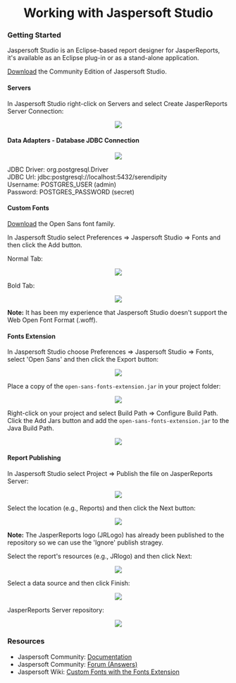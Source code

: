 <h1 align="center">Working with Jaspersoft Studio</h1>

### Getting Started

Jaspersoft Studio is an Eclipse-based report designer for JasperReports, it's available as an Eclipse plug-in or as a 
stand-alone application.

[Download](https://community.jaspersoft.com/project/jaspersoft-studio/releases) the Community Edition of Jaspersoft 
Studio.

#### Servers

In Jaspersoft Studio right-click on Servers and select Create JasperReports Server Connection:

<p align="center">
  <img src="https://github.com/Robinyo/serendipity-api/blob/master/projects/spring-boot/docs/screen-shots/jaspersoft-studio-jasperserver-connection.png">
</p> 

#### Data Adapters - Database JDBC Connection

<p align="center">
  <img src="https://github.com/Robinyo/serendipity-api/blob/master/projects/spring-boot/docs/screen-shots/database-jdbc-connection.png">
</p>

JDBC Driver: org.postgresql.Driver  
JDBC Url: jdbc:postgresql://localhost:5432/serendipity  
Username: POSTGRES_USER (admin)  
Password: POSTGRES_PASSWORD (secret)  

#### Custom Fonts

[Download](https://fonts.google.com/specimen/Open+Sans?query=open+sans#standard-styles) the Open Sans font family.

In Jaspersoft Studio select Preferences => Jaspersoft Studio => Fonts and then click the Add button.

Normal Tab:

<p align="center">
  <img src="https://github.com/Robinyo/serendipity-api/blob/master/projects/spring-boot/docs/screen-shots/jaspersoft-studio-configure-custom-font-normal.png">
</p>

Bold Tab:

<p align="center">
  <img src="https://github.com/Robinyo/serendipity-api/blob/master/projects/spring-boot/docs/screen-shots/jaspersoft-studio-configure-custom-font-bold.png">
</p>

**Note:** It has been my experience that Jaspersoft Studio doesn't support the Web Open Font Format (.woff).

#### Fonts Extension

In Jaspersoft Studio choose Preferences => Jaspersoft Studio => Fonts, select 'Open Sans' and then click the Export button:

<p align="center">
  <img src="https://github.com/Robinyo/serendipity-api/blob/master/projects/spring-boot/docs/screen-shots/jaspersoft-studio-fonts-extension.png">
</p>

Place a copy of the `open-sans-fonts-extension.jar` in your project folder:

<p align="center">
  <img src="https://github.com/Robinyo/serendipity-api/blob/master/projects/spring-boot/docs/screen-shots/jaspersoft-studio-project-folder.png">
</p>

Right-click on your project and select Build Path => Configure Build Path. Click the Add Jars button and add the 
`open-sans-fonts-extension.jar` to the Java Build Path.

<p align="center">
  <img src="https://github.com/Robinyo/serendipity-api/blob/master/projects/spring-boot/docs/screen-shots/jaspersoft-studio-java-build-path.png">
</p>

#### Report Publishing

In Jaspersoft Studio select Project => Publish the file on JasperReports Server:

<p align="center">
  <img src="https://github.com/Robinyo/serendipity-api/blob/master/projects/spring-boot/docs/screen-shots/jaspersoft-studio-publishing-wizard-report-location.png">
</p>

Select the location (e.g., Reports) and then click the Next button:

<p align="center">
  <img src="https://github.com/Robinyo/serendipity-api/blob/master/projects/spring-boot/docs/screen-shots/jaspersoft-studio-publishing-wizard-report-resources.png">
</p>

**Note:** The JasperReports logo (JRLogo) has already been published to the repository so we can use the 'Ignore' publish stragey.

Select the report's resources (e.g., JRlogo) and then click Next:

<p align="center">
  <img src="https://github.com/Robinyo/serendipity-api/blob/master/projects/spring-boot/docs/screen-shots/jaspersoft-studio-publishing-wizard-report-configure-data-source.png">
</p>

Select a data source and then click Finish:

<p align="center">
  <img src="https://github.com/Robinyo/serendipity-api/blob/master/projects/spring-boot/docs/screen-shots/jaspersoft-studio-publishing-wizard-report-success.png">
</p>

JasperReports Server repository:

<p align="center">
  <img src="https://github.com/Robinyo/serendipity-api/blob/master/projects/spring-boot/docs/screen-shots/jasperserver-reports-folder.png">
</p>
 
### Resources

* Jaspersoft Community: [Documentation](https://community.jaspersoft.com/documentation?version=59011)
* Jaspersoft Community: [Forum (Answers)](https://community.jaspersoft.com/answers)
* Jaspersoft Wiki: [Custom Fonts with the Fonts Extension](https://community.jaspersoft.com/wiki/custom-font-font-extension)
